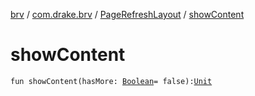 [brv](../../index.md) / [com.drake.brv](../index.md) / [PageRefreshLayout](index.md) / [showContent](./show-content.md)

# showContent

`fun showContent(hasMore: `[`Boolean`](https://kotlinlang.org/api/latest/jvm/stdlib/kotlin/-boolean/index.html)` = false): `[`Unit`](https://kotlinlang.org/api/latest/jvm/stdlib/kotlin/-unit/index.html)